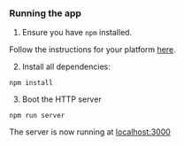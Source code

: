### Running the app

1. Ensure you have `npm` installed.

Follow the instructions for your platform [here](https://github.com/npm/npm).

2. Install all dependencies:

```
npm install
```

3. Boot the HTTP server

```
npm run server
```

The server is now running at [localhost:3000](localhost:3000)
